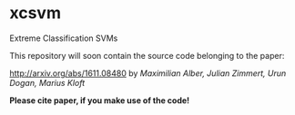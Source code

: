# xcsvm
Extreme Classification SVMs

This repository will soon contain the source code belonging to the paper:

http://arxiv.org/abs/1611.08480
by *Maximilian Alber, Julian Zimmert, Urun Dogan, Marius Kloft*

**Please cite paper, if you make use of the code!**
